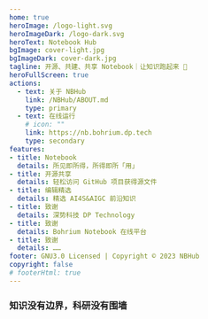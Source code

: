 ```yaml
---
home: true
heroImage: /logo-light.svg
heroImageDark: /logo-dark.svg
heroText: Notebook Hub
bgImage: cover-light.jpg
bgImageDark: cover-dark.jpg
tagline: 开源、共建、共享 Notebook｜让知识跑起来 🏃
heroFullScreen: true
actions:
  - text: 关于 NBHub
    link: /NBHub/ABOUT.md
    type: primary
  - text: 在线运行
    # icon: ""
    link: https://nb.bohrium.dp.tech
    type: secondary
features:
- title: Notebook
  details: 所见即所得，所得即所「用」
- title: 开源共享
  details: 轻松访问 GitHub 项目获得源文件
- title: 编辑精选
  details: 精选 AI4S&AIGC 前沿知识
- title: 致谢
  details: 深势科技 DP Technology
- title: 致谢
  details: Bohrium Notebook 在线平台
- title: 致谢
  details: ……
footer: GNU3.0 Licensed | Copyright © 2023 NBHub
copyright: false
# footerHtml: true
---
```


### 知识没有边界，科研没有围墙